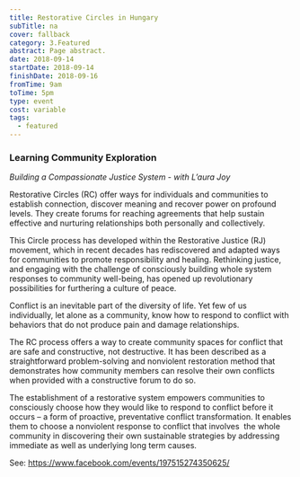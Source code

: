 ```yaml
---
title: Restorative Circles in Hungary
subTitle: na
cover: fallback
category: 3.Featured
abstract: Page abstract.
date: 2018-09-14
startDate: 2018-09-14
finishDate: 2018-09-16
fromTime: 9am
toTime: 5pm
type: event
cost: variable
tags:
  - featured
---
```


### Learning Community Exploration

_Building a Compassionate Justice System - with L’aura Joy_

Restorative Circles (RC) offer ways for individuals and communities to establish connection, discover meaning and recover power on profound levels. They create forums for reaching agreements that help sustain effective and nurturing relationships both personally and collectively.

This Circle process has developed within the Restorative Justice (RJ) movement, which in recent decades has rediscovered and adapted ways for communities to promote responsibility and healing. Rethinking justice, and engaging with the challenge of consciously building whole system responses to community well-being, has opened up revolutionary possibilities for furthering a culture of peace.

Conflict is an inevitable part of the diversity of life. Yet few of us individually, let alone as a community, know how to respond to conflict with behaviors that do not produce pain and damage relationships.

The RC process offers a way to create community spaces for conflict that are safe and constructive, not destructive. It has been described as a straightforward problem-solving and nonviolent restoration method that demonstrates how community members can resolve their own conflicts when provided with a constructive forum to do so.

The establishment of a restorative system empowers communities to consciously choose how they would like to respond to conflict before it occurs – a form of proactive, preventative conflict transformation. It enables them to choose a nonviolent response to conflict that involves  the whole community in discovering their own sustainable strategies by addressing immediate as well as underlying long term causes.

See: https://www.facebook.com/events/197515274350625/
